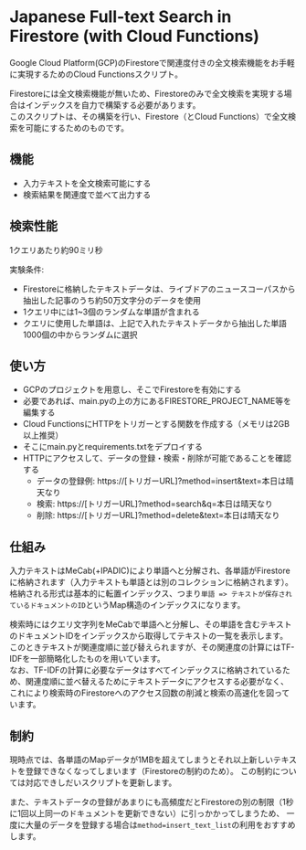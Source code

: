 # Japanese Full-text Search in Firestore (with Cloud Functions)
Google Cloud Platform(GCP)のFirestoreで関連度付きの全文検索機能をお手軽に実現するためのCloud Functionsスクリプト。

Firestoreには全文検索機能が無いため、Firestoreのみで全文検索を実現する場合はインデックスを自力で構築する必要があります。  
このスクリプトは、その構築を行い、Firestore（とCloud Functions）で全文検索を可能にするためのものです。  

## 機能
* 入力テキストを全文検索可能にする
* 検索結果を関連度で並べて出力する

## 検索性能
1クエリあたり約90ミリ秒  
  
実験条件:  
* Firestoreに格納したテキストデータは、ライブドアのニュースコーパスから抽出した記事のうち約50万文字分のデータを使用
* 1クエリ中には1~3個のランダムな単語が含まれる
* クエリに使用した単語は、上記で入れたテキストデータから抽出した単語1000個の中からランダムに選択

## 使い方
* GCPのプロジェクトを用意し、そこでFirestoreを有効にする
* 必要であれば、main.pyの上の方にあるFIRESTORE_PROJECT_NAME等を編集する
* Cloud FunctionsにHTTPをトリガーとする関数を作成する（メモリは2GB以上推奨）
* そこにmain.pyとrequirements.txtをデプロイする
* HTTPにアクセスして、データの登録・検索・削除が可能であることを確認する
  * データの登録例: https://[トリガーURL]?method=insert&text=本日は晴天なり
  * 検索: https://[トリガーURL]?method=search&q=本日は晴天なり
  * 削除: https://[トリガーURL]?method=delete&text=本日は晴天なり


## 仕組み
入力テキストはMeCab(+IPADIC)により単語へと分解され、各単語がFirestoreに格納されます（入力テキストも単語とは別のコレクションに格納されます）。
格納される形式は基本的に転置インデックス、つまり`単語 => テキストが保存されているドキュメントのID`というMap構造のインデックスになります。  
  
検索時にはクエリ文字列をMeCabで単語へと分解し、その単語を含むテキストのドキュメントIDをインデックスから取得してテキストの一覧を表示します。
このときテキストが関連度順に並び替えられますが、その関連度の計算にはTF-IDFを一部簡略化したものを用いています。  
なお、TF-IDFの計算に必要なデータはすべてインデックスに格納されているため、関連度順に並べ替えるためにテキストデータにアクセスする必要がなく、
これにより検索時のFirestoreへのアクセス回数の削減と検索の高速化を図っています。

## 制約
現時点では、各単語のMapデータが1MBを超えてしまうとそれ以上新しいテキストを登録できなくなってしまいます（Firestoreの制約のため）。
この制約については対応できしだいスクリプトを更新します。  

また、テキストデータの登録があまりにも高頻度だとFirestoreの別の制限（1秒に1回以上同一のドキュメントを更新できない）に引っかかってしまうため、
一度に大量のデータを登録する場合は`method=insert_text_list`の利用をおすすめします。



